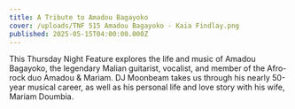 ```yaml
---
title: A Tribute to Amadou Bagayoko
cover: /uploads/TNF 515 Amadou Bagayoko - Kaia Findlay.png
published: 2025-05-15T04:00:00.000Z
---
```


This Thursday Night Feature explores the life and music of Amadou Bagayoko, the legendary Malian guitarist, vocalist, and member of the Afro-rock duo Amadou & Mariam. DJ Moonbeam takes us through his nearly 50-year musical career, as well as his personal life and love story with his wife, Mariam Doumbia. 
